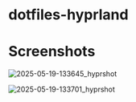 # dotfiles-hyprland

# Screenshots

![2025-05-19-133645_hyprshot](https://github.com/user-attachments/assets/c2392de4-2b85-4f36-aa5d-42e62d4688a7)

![2025-05-19-133701_hyprshot](https://github.com/user-attachments/assets/f4cd9206-7897-4d6f-b3b9-f2c8526f63b2)
